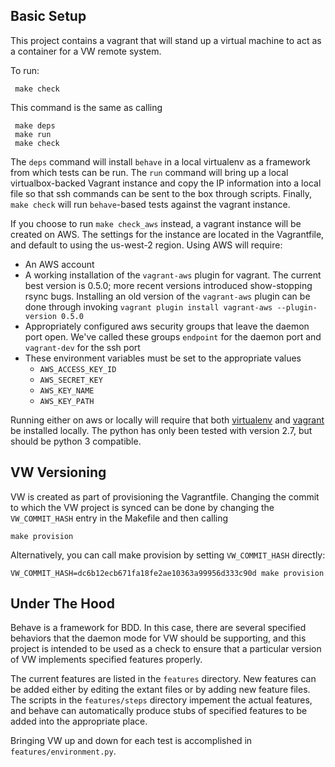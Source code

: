 Basic Setup
-----------

This project contains a vagrant that will stand up a virtual machine to act as a container for a VW remote system.

To run:

     make check

This command is the same as calling

     make deps
     make run
     make check

The `deps` command will install `behave` in a local virtualenv as a framework from which tests can be run.  The `run` command will bring up a local virtualbox-backed Vagrant instance and copy the IP information into a local file so that ssh commands can be sent to the box through scripts.  Finally, `make check` will run `behave`-based tests against the vagrant instance.

If you choose to run `make check_aws` instead, a vagrant instance will be created on AWS.  The settings for the instance are located in the Vagrantfile, and default to using the us-west-2 region.  Using AWS will require:
 
 * An AWS account
 * A working installation of the `vagrant-aws` plugin for vagrant.  The current best version is 0.5.0; more recent versions introduced show-stopping rsync bugs.  Installing an old version of the `vagrant-aws` plugin can be done through invoking `vagrant plugin install vagrant-aws --plugin-version 0.5.0`
 * Appropriately configured aws security groups that leave the daemon port open.  We've called these groups `endpoint` for the daemon port and `vagrant-dev` for the ssh port
 * These environment variables must be set to the appropriate values
     - `AWS_ACCESS_KEY_ID`
     - `AWS_SECRET_KEY`
     - `AWS_KEY_NAME` 
     - `AWS_KEY_PATH`

Running either on aws or locally will require that both [virtualenv](https://pypi.python.org/pypi/virtualenv) and [vagrant](https://www.vagrantup.com) be installed locally.  The python has only been tested with version 2.7, but should be python 3 compatible.

VW Versioning
-------------

VW is created as part of provisioning the Vagrantfile.  Changing the commit to which the VW project is synced can be done by changing the `VW_COMMIT_HASH` entry in the Makefile and then calling 

    make provision

Alternatively, you can call make provision by setting `VW_COMMIT_HASH` directly:

    VW_COMMIT_HASH=dc6b12ecb671fa18fe2ae10363a99956d333c90d make provision

Under The Hood
--------------
Behave is a framework for BDD.  In this case, there are several specified behaviors that the daemon mode for VW should be supporting, and this project is intended to be used as a check to ensure that a particular version of VW implements specified features properly.

The current features are listed in the `features` directory.  New features can be added either by editing the extant files or by adding new feature files.  The scripts in the `features/steps` directory impement the actual features, and behave can automatically produce stubs of specified features to be added into the appropriate place.

Bringing VW up and down for each test is accomplished in `features/environment.py`.